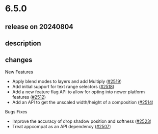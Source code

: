 # 6.5.0

## release on 20240804

## description

## changes

New Features

* Apply blend modes to layers and add Multiply (<a href="https://github.com/airbnb/lottie-android/pull/2519" data-hovercard-type="pull_request" data-hovercard-url="/airbnb/lottie-android/pull/2519/hovercard">#2519</a>)
* Add initial support for text range selectors (<a href="https://github.com/airbnb/lottie-android/pull/2518" data-hovercard-type="pull_request" data-hovercard-url="/airbnb/lottie-android/pull/2518/hovercard">#2518</a>)
* Add a new feature flag API to allow for opting into newer platform features (<a href="https://github.com/airbnb/lottie-android/pull/2512" data-hovercard-type="pull_request" data-hovercard-url="/airbnb/lottie-android/pull/2512/hovercard">#2512</a>)
* Add an API to get the unscaled width/height of a composition (<a href="https://github.com/airbnb/lottie-android/pull/2514" data-hovercard-type="pull_request" data-hovercard-url="/airbnb/lottie-android/pull/2514/hovercard">#2514</a>)

Bugs Fixes

* Improve the accuracy of drop shadow position and softness (<a href="https://github.com/airbnb/lottie-android/pull/2523" data-hovercard-type="pull_request" data-hovercard-url="/airbnb/lottie-android/pull/2523/hovercard">#2523</a>)
* Treat appcompat as an API dependency (<a href="https://github.com/airbnb/lottie-android/pull/2507" data-hovercard-type="pull_request" data-hovercard-url="/airbnb/lottie-android/pull/2507/hovercard">#2507</a>)

